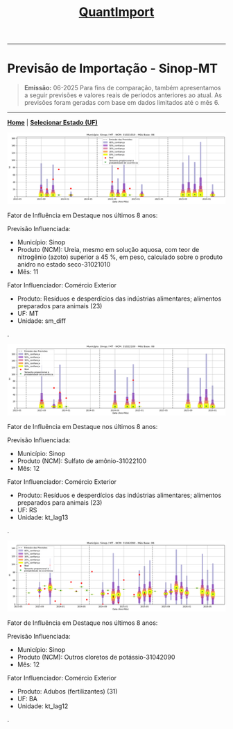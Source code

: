 <header>
    <h1><a href="https://quantimportbrazil.github.io/Sobre/">QuantImport</a></h1>
</header>

---

# Previsão de Importação - Sinop-MT

> **Emissão:** 06-2025
> Para fins de comparação, também apresentamos a seguir previsões e valores reais de períodos anteriores ao atual.
> As previsões foram geradas com base em dados limitados até o mês 6.

---

**[Home](https://quantimportbrazil.github.io/Sobre/)** | **[Selecionar Estado (UF)](https://quantimportbrazil.github.io/Unidades_Federativas/)**


![Gráfico de Previsão](31021010.png)

Fator de Influência em Destaque nos últimos 8 anos:

Previsão Influenciada:
- Município: Sinop
- Produto (NCM): Ureia, mesmo em solução aquosa, com teor de nitrogênio (azoto) superior a 45 %, em peso, calculado sobre o produto anidro no estado seco-31021010 
- Mês: 11


Fator Influenciador: Comércio Exterior
- Produto: Resíduos e desperdícios das indústrias alimentares; alimentos preparados para animais (23)
- UF: MT
- Unidade: sm_diff










.

![Gráfico de Previsão](31022100.png)

Fator de Influência em Destaque nos últimos 8 anos:

Previsão Influenciada:
- Município: Sinop
- Produto (NCM): Sulfato de amônio-31022100 
- Mês: 12


Fator Influenciador: Comércio Exterior
- Produto: Resíduos e desperdícios das indústrias alimentares; alimentos preparados para animais (23)
- UF: RS
- Unidade: kt_lag13










.

![Gráfico de Previsão](31042090.png)

Fator de Influência em Destaque nos últimos 8 anos:

Previsão Influenciada:
- Município: Sinop
- Produto (NCM): Outros cloretos de potássio-31042090 
- Mês: 12


Fator Influenciador: Comércio Exterior
- Produto: Adubos (fertilizantes) (31)
- UF: BA
- Unidade: kt_lag12










.
